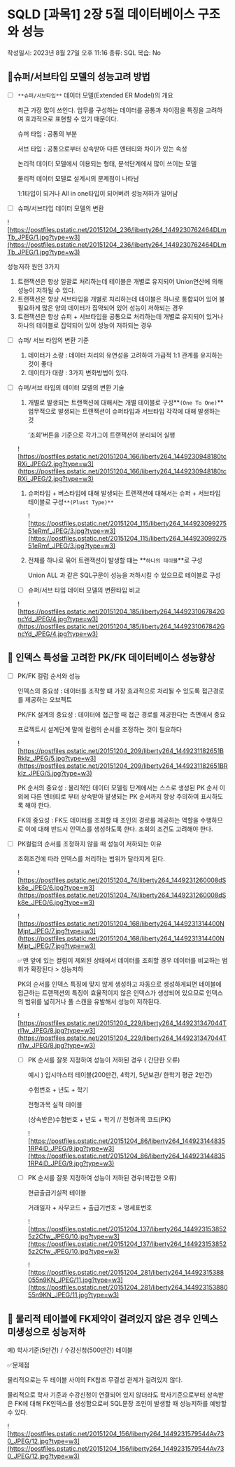 # SQLD [과목1] 2장 5절 데이터베이스 구조와 성능

작성일시: 2023년 8월 27일 오후 11:16
종류: SQL
복습: No

## 🟰슈퍼/서브타입 모델의 성능고려 방법

- [ ]  `**슈퍼/서브타입**` 데이터 모델(Extended ER Model)의 개요
    
    최근 가장 많이 쓰인다. 업무를 구성하는 데이터를 공통과 차이점을 특징을 고려하여 효과적으로 표현할 수 있기 때문이다.
    
    슈퍼 타입 : 공통의 부분
    
    서브 타입 : 공통으로부터 상속받아 다른 엔터티와 차이가 있는 속성
    
    논리적 데이터 모델에서 이용되는 형태, 분석단계에서 많이 쓰이는 모델
    
    물리적 데이터 모델로 설계시의 문제점이 나타남
    
    1:1타입이 되거나 All in one타입이 되어버려 성능저하가 일어남
    
- [ ]  슈퍼/서브타입 데이터 모델의 변환

![https://postfiles.pstatic.net/20151204_236/liberty264_1449230762464DLmTb_JPEG/1.jpg?type=w3](https://postfiles.pstatic.net/20151204_236/liberty264_1449230762464DLmTb_JPEG/1.jpg?type=w3)

성능저하 원인 3가지

1. 트랜잭션은 항상 일괄로 처리하는데 테이블은 개별로 유지되어 Union연산에 의해 성능이 저하될 수 있다.
2. 트랜잭션은 항상 서브타입을 개별로 처리하는데 테이블은 하나로 통합되어 있어 불필요하게 많은 양의 데이터가 집약되어 있어 성능이 저하되는 경우
3. 트랜잭션은 항상 슈퍼 + 서브타입을 공통으로 처리하는데 개별로 유지되어 있거나 하나의 테이블로 집약되어 있어 성능이 저하되는 경우

- [ ]  슈퍼/ 서브 타입의 변환 기준
    1. 데이터가 소량 : 데이터 처리의 유연성을 고려하여 가급적 1:1 관계를 유지하는 것이 좋다
    2. 데이터가 대량 : 3가지 변화방법이 있다.

- [ ]  슈퍼/서브 타입의 데이터 모델의 변환 기술
    1. 개별로 발생되는 트랜잭션에 대해서는 개별 테이블로 구성**`(One To One)`**
    업무적으로 발생되는 트랜잭션이 슈퍼타입과 서브타입 각각에 대해 발생하는 것
        
        ‘조회’버튼을 기준으로 각가그이 트랜잭션이 분리되어 실행
        
    
    ![https://postfiles.pstatic.net/20151204_166/liberty264_1449230948180tcRXi_JPEG/2.jpg?type=w3](https://postfiles.pstatic.net/20151204_166/liberty264_1449230948180tcRXi_JPEG/2.jpg?type=w3)
    
    1. 슈퍼타입 + 버스타입에 대해 발생되는 트랜잭션에 대해서는 슈퍼 + 서브타입 테이블로 구성`**(Plust Type)**`
        
        ![https://postfiles.pstatic.net/20151204_115/liberty264_14492309927551eRmf_JPEG/3.jpg?type=w3](https://postfiles.pstatic.net/20151204_115/liberty264_14492309927551eRmf_JPEG/3.jpg?type=w3)
        
    2. 전체를 하나로 묶어 트랜잭션이 발생할 떄는 **`하나의 테이블`**로 구성
        
        Union ALL 과 같은 SQL구문이 성능을 저하시킬 수 있으므로 테이블로 구성
        
    - [ ]  슈퍼/서브 타입 데이터 모델의 변환타입 비교
    
    ![https://postfiles.pstatic.net/20151204_185/liberty264_1449231067842GncYd_JPEG/4.jpg?type=w3](https://postfiles.pstatic.net/20151204_185/liberty264_1449231067842GncYd_JPEG/4.jpg?type=w3)
    

## 🟰 인덱스 특성을 고려한 PK/FK 데이터베이스 성능향상

- [ ]  PK/FK 컬럼 순서와 성능
    
    인덱스의 중요성  : 데이터를 조작할 떄 가장 효과적으로 처리될 수 있도록 접근경로를 제공하는 오브젝트
    
    PK/FK 설계의 중요성 : 데이터에 접근할 때 접근 경로를 제공한다는 측면에서 중요
    
    프로젝트시 설계단계 말에 컬럼의 순서를 조정하는 것이 필요하다
    
    ![https://postfiles.pstatic.net/20151204_209/liberty264_1449231182651BRkIz_JPEG/5.jpg?type=w3](https://postfiles.pstatic.net/20151204_209/liberty264_1449231182651BRkIz_JPEG/5.jpg?type=w3)
    
    PK 순서의 중요성 : 물리적인 데이터 모델링 단계에서는 스스로 생성된 PK 순서 이외에 다른 엔터티로 부터 상속받아 발생되는 PK 순서까지 항상 주의하여 표시하도록 해야 한다.
    
    FK의 중요성 : FK도 데이터를 조회할 때 조인의 경로를 제공하는 역할을 수행하므로 이에 대해 반드시 인덱스를 생성하도록 한다. 조회의 조건도 고려해야 한다.
    
- [ ]  PK컬럼의 순서를 조정하지 않을 때 성능이 저하되는 이유
    
    조회조건에 따라 인덱스를 처리하는 범위가 달라지게 된다.
    
    ![https://postfiles.pstatic.net/20151204_74/liberty264_1449231260008dSk8e_JPEG/6.jpg?type=w3](https://postfiles.pstatic.net/20151204_74/liberty264_1449231260008dSk8e_JPEG/6.jpg?type=w3)
    
    ![https://postfiles.pstatic.net/20151204_168/liberty264_1449231314400NMjpt_JPEG/7.jpg?type=w3](https://postfiles.pstatic.net/20151204_168/liberty264_1449231314400NMjpt_JPEG/7.jpg?type=w3)
    
    ✅맨 앞에 있는 컬럼이 제외된 상태에서 데이터를 조회할 경우 데이터를 비교하는 범위가 확장된다 > 성능저하
    
    PK의 순서를 인덱스 특징에 맞지 않게 생성하고 자동으로 생성하게되면 테이블에 접근하는 트랜잭션의 특징이 효율적이지 않은 인덱스가 생성되어 있으므로 인덱스의 범위를 넓히거나 풀 스캔을 유발해서 성능이 저하된다.
    
    ![https://postfiles.pstatic.net/20151204_229/liberty264_1449231347044Trl1w_JPEG/8.jpg?type=w3](https://postfiles.pstatic.net/20151204_229/liberty264_1449231347044Trl1w_JPEG/8.jpg?type=w3)
    
    - [ ]  PK 순서를 잘못 지정하여 성능이 저하된 경우 ( 간단한 오류)
        
        예시 ) 입시마스터 테이블(200만건, 4학기, 5년보관/ 한학기 평균 2만건)
        
        수험번호 + 년도 + 학기
        
        전형과목 실적 테이블
        
        (상속받은)수험번호 + 년도 + 학기 // 전형과목 코드(PK)
        
        ![https://postfiles.pstatic.net/20151204_86/liberty264_1449231448351RP4iD_JPEG/9.jpg?type=w3](https://postfiles.pstatic.net/20151204_86/liberty264_1449231448351RP4iD_JPEG/9.jpg?type=w3)
        
    - [ ]  PK 순서를 잘못 지정하여 성능이 저하된 경우(복잡한 오류)
        
        현급출급기실적 테이블
        
        거래일자 + 사무코드  + 출급기번호 + 명세표번호
        
        ![https://postfiles.pstatic.net/20151204_137/liberty264_1449231538525z2Cfw_JPEG/10.jpg?type=w3](https://postfiles.pstatic.net/20151204_137/liberty264_1449231538525z2Cfw_JPEG/10.jpg?type=w3)
        
        ![https://postfiles.pstatic.net/20151204_281/liberty264_14492315388055n9KN_JPEG/11.jpg?type=w3](https://postfiles.pstatic.net/20151204_281/liberty264_14492315388055n9KN_JPEG/11.jpg?type=w3)
        

## 🟰 물리적 테이블에 FK제약이 걸려있지 않은 경우 인덱스 미생성으로 성능저하

예) 학사기준(5만건) / 수강신청(500만건) 테이블

✅문제점

물리적으로는 두 테이블 사이의 FK참조 무결성 관계가 걸려있지 않다.

물리적으로 학사 기준과 수강신청이 연결되어 있지 않더라도 학사기준으로부터 상속받은 FK에 대해 FK인덱스를 생성함으로써 SQL문장 조인이 발생할 때 성능저하를 예방할 수 있다.

![https://postfiles.pstatic.net/20151204_156/liberty264_1449231579544Av730_JPEG/12.jpg?type=w3](https://postfiles.pstatic.net/20151204_156/liberty264_1449231579544Av730_JPEG/12.jpg?type=w3)